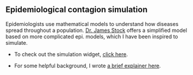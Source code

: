 ## Epidemiological contagion simulation

Epidemiologists use mathematical models to understand how diseases spread throughout a population. [Dr. James Stock](https://drive.google.com/file/d/1Vu0wl-9K2dh8MpMqaO85MvE6UH7gcRLx/view) offers a simplified model based on more complicated epi. models, which I have been inspired to simulate. 

- To check out the simulation widget, [click here](https://rcberg.shinyapps.io/econepimodel/).

- For some helpful background, I wrote [a brief explainer here](https://raw.githack.com/rcberg/2019-ncov-tracking/master/explanation.html).
